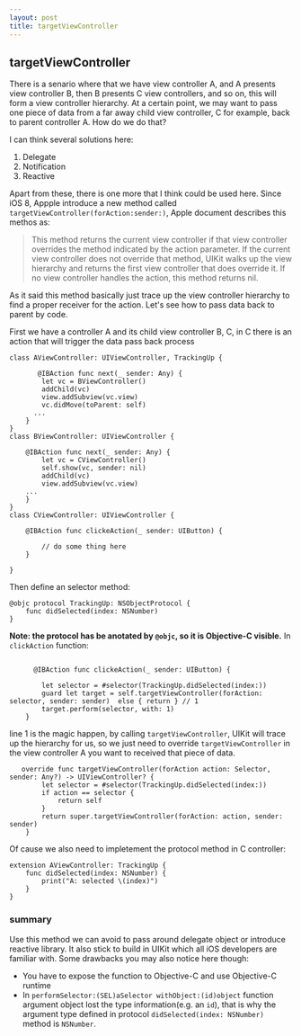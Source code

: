 ```yaml
---
layout: post
title: targetViewController
---
```

## targetViewController

There is a senario where that we have view controller A, and A presents view controller B, then B presents C view controllers, and so on, this will form a view controller hierarchy. At a certain point, we may want to pass one piece of data from a far away child view controller, C for example, back to parent controller A. How do we do that?

I can think several solutions here:
1. Delegate
2. Notification
3. Reactive 
   
Apart from these, there is one more that I think could be used here.
Since iOS 8, Appple introduce a new method called `targetViewController(forAction:sender:)`,
Apple document describes this methos as:
> This method returns the current view controller if that view controller overrides the method indicated by the action parameter. If the current view controller does not override that method, UIKit walks up the view hierarchy and returns the first view controller that does override it. If no view controller handles the action, this method returns nil.

As it said this method basically just trace up the view controller hierarchy to find a proper receiver for the action. Let's see how to pass data back to parent by code.

First we have a controller A and its child view controller B, C, in C there is an action that will trigger the data pass back process

```
class AViewController: UIViewController, TrackingUp {
   
       @IBAction func next(_ sender: Any) {
        let vc = BViewController()
        addChild(vc)
        view.addSubview(vc.view)
        vc.didMove(toParent: self)
      ...
    }
}
class BViewController: UIViewController {

    @IBAction func next(_ sender: Any) {
        let vc = CViewController()
        self.show(vc, sender: nil)
        addChild(vc)
        view.addSubview(vc.view)
    ...
    }
}
class CViewController: UIViewController {
    
    @IBAction func clickeAction(_ sender: UIButton) {
    
        // do some thing here
    }
    
}
```
Then define an selector method:
```
@objc protocol TrackingUp: NSObjectProtocol {
    func didSelected(index: NSNumber)
}
```
**Note: the protocol has be anotated by `@objc`, so it is Objective-C visible.**
In `clickAction` function:
```
    
      @IBAction func clickeAction(_ sender: UIButton) {
    
        let selector = #selector(TrackingUp.didSelected(index:))
        guard let target = self.targetViewController(forAction: selector, sender: sender)  else { return } // 1
        target.perform(selector, with: 1)
    }
```
line 1 is the magic happen, by calling `targetViewController`, UIKit will trace up the hierarchy for us, so we just need to override `targetViewController` in the view controller A  you want to received that piece of data.
```
   override func targetViewController(forAction action: Selector, sender: Any?) -> UIViewController? {
        let selector = #selector(TrackingUp.didSelected(index:))
        if action == selector {
            return self
        }
        return super.targetViewController(forAction: action, sender: sender)
    }
```
Of cause we also need to impletement the protocol method in C controller:

```
extension AViewController: TrackingUp {
    func didSelected(index: NSNumber) {
        print("A: selected \(index)")
    }
}
```
### summary
Use this method we can avoid to pass around delegate object or introduce reactive library.
It also stick to build in UIKit which all iOS developers are familiar with.
Some drawbacks you may also notice here though: 

- You have to expose the function to Objective-C and use Objective-C runtime
- In `performSelector:(SEL)aSelector withObject:(id)object` function argument object lost the type information(e.g. an `id`), that is why the argument type defined in protocol `didSelected(index: NSNumber)` method is `NSNumber`.
